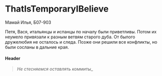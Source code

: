 # ThatIsTemporaryIBelieve
Мамай Илья, Б07-903

Петя, Вася, итальянцы и испанцы по началу были приветливы. Потом их неумело привязали к разным ветвям старого дуба. 
От былого дружелюбия не осталось и следа. Позже они решили все конфликты, но были сосланы в дальние края.

#### Header

 > _Не стесняемся оставлять коммиты__
